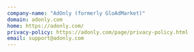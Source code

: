 ```yaml
---
company-name: "AdOnly (formerly GloAdMarket)"
domain: adonly.com
home: https://adonly.com/
privacy-policy: https://adonly.com/page/privacy-policy.html
email: support@adonly.com
---
```





